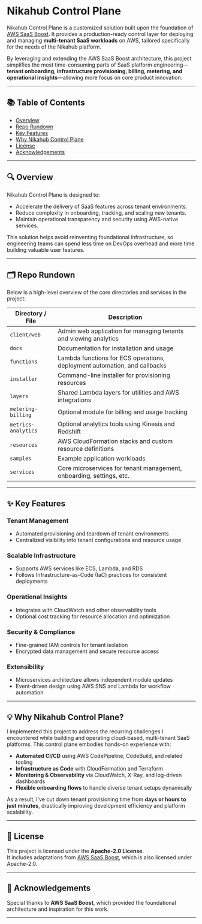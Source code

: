 # Nikahub Control Plane

Nikahub Control Plane is a customized solution built upon the foundation of [AWS SaaS Boost](https://github.com/awslabs/aws-saas-boost). It provides a production-ready control layer for deploying and managing **multi-tenant SaaS workloads** on AWS, tailored specifically for the needs of the Nikahub platform.

By leveraging and extending the AWS SaaS Boost architecture, this project simplifies the most time-consuming parts of SaaS platform engineering—**tenant onboarding, infrastructure provisioning, billing, metering, and operational insights**—allowing more focus on core product innovation.

---

## 📚 Table of Contents

- [Overview](#overview)
- [Repo Rundown](#repo-rundown)
- [Key Features](#key-features)
- [Why Nikahub Control Plane](#why-nikahub-control-plane)
- [License](#license)
- [Acknowledgements](#acknowledgements)

---

## 🔍 Overview

Nikahub Control Plane is designed to:
- Accelerate the delivery of SaaS features across tenant environments.
- Reduce complexity in onboarding, tracking, and scaling new tenants.
- Maintain operational transparency and security using AWS-native services.

This solution helps avoid reinventing foundational infrastructure, so engineering teams can spend less time on DevOps overhead and more time building valuable user features.

---

## 🗂️ Repo Rundown

Below is a high-level overview of the core directories and services in the project:

| Directory / File       | Description                                                                 |
|------------------------|-----------------------------------------------------------------------------|
| `client/web`           | Admin web application for managing tenants and viewing analytics            |
| `docs`                 | Documentation for installation and usage                                    |
| `functions`            | Lambda functions for ECS operations, deployment automation, and callbacks   |
| `installer`            | Command-line installer for provisioning resources                           |
| `layers`               | Shared Lambda layers for utilities and AWS integrations                     |
| `metering-billing`     | Optional module for billing and usage tracking                              |
| `metrics-analytics`    | Optional analytics tools using Kinesis and Redshift                         |
| `resources`            | AWS CloudFormation stacks and custom resource definitions                   |
| `samples`              | Example application workloads                                                |
| `services`             | Core microservices for tenant management, onboarding, settings, etc.        |

---

## ✨ Key Features

### Tenant Management
- Automated provisioning and teardown of tenant environments  
- Centralized visibility into tenant configurations and resource usage  

### Scalable Infrastructure
- Supports AWS services like ECS, Lambda, and RDS  
- Follows Infrastructure-as-Code (IaC) practices for consistent deployments  

### Operational Insights
- Integrates with CloudWatch and other observability tools  
- Optional cost tracking for resource allocation and optimization  

### Security & Compliance
- Fine-grained IAM controls for tenant isolation  
- Encrypted data management and secure resource access  

### Extensibility
- Microservices architecture allows independent module updates  
- Event-driven design using AWS SNS and Lambda for workflow automation  

---

## 💡 Why Nikahub Control Plane?

I implemented this project to address the recurring challenges I encountered while building and operating cloud-based, multi-tenant SaaS platforms. This control plane embodies hands-on experience with:

- **Automated CI/CD** using AWS CodePipeline, CodeBuild, and related tooling  
- **Infrastructure as Code** with CloudFormation and Terraform  
- **Monitoring & Observability** via CloudWatch, X-Ray, and log-driven dashboards  
- **Flexible onboarding flows** to handle diverse tenant setups dynamically  

As a result, I've cut down tenant provisioning time from **days or hours to just minutes**, drastically improving development efficiency and platform scalability.

---

## 🔗 License

This project is licensed under the **Apache-2.0 License**.  
It includes adaptations from [AWS SaaS Boost](https://github.com/awslabs/aws-saas-boost), which is also licensed under Apache-2.0.

---

## 🙏 Acknowledgements

Special thanks to **AWS SaaS Boost**, which provided the foundational architecture and inspiration for this work.

---
